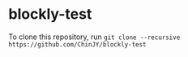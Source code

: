 # blockly-test

To clone this repository, run `git clone --recursive https://github.com/ChinJY/blockly-test`
